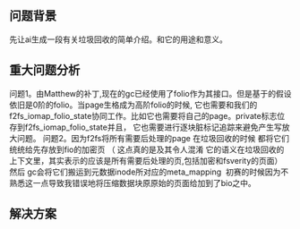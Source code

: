 ## 问题背景 
先让ai生成一段有关垃圾回收的简单介绍。和它的用途和意义。
## 重大问题分析
问题1。由Matthew的补丁,现在的gc已经使用了folio作为其接口。但是基于的假设依旧是0阶的folio。当page生格成为高阶folio的时候,
它也需要和我们的f2fs_iomap_folio_state协同工作。比如它也需要将自己的page。private标志位存到f2fs_iomap_folio_state并且，
它也需要进行逐块脏标记追踪来避免产生写放大问题。
问题2。因为f2fs将所有需要后处理的page 在垃圾回收的时候 都将它们统统给先存放到fio的加密页 （ 这点真的是及其令人混淆 它的语义在垃圾回收的上下文里，其实表示的应该是所有需要后处理的页,包括加密和fsverity的页面） 然后 gc会将它们搬运到元数据inode所对应的meta_mapping 
初赛的时候因为不熟悉这一点导致我错误地将压缩数据块原原始的页面给加到了bio之中。
## 解决方案
